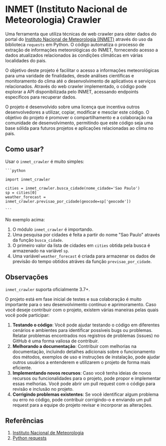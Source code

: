 # INMET (Instituto Nacional de Meteorologia) Crawler
Uma ferramenta que utiliza técnicas de web crawler para obter dados do portal do [Instituto Nacional de Meteorologia (INMET)](https://portal.inmet.gov.br/) através do uso da biblioteca `requests` em Python. O código automatiza o processo de extração de informações meteorológicas do INMET, fornecendo acesso a dados atualizados relacionados às condições climáticas em várias localidades do pais.

O objetivo deste projeto é facilitar o acesso a informações meteorológicas para uma varidade de finalidades, desde análises científicas e monitoramento do clima até o desenvolvimento de aplicativos e serviços relacionados. Através do web crawler implementado, o código pode explorar a API disponibilizada pelo INMET, acessando endpoints específicos para recuperar dados.

O projeto é desenvolvido sobre uma licença que incentiva outros desenvolvedores a utilizar, copiar, modificar e mesclar este código. O objetivo do projeto é promover o compartilhamento e a colaboração na comunidade de desenvolvimento, permitindo que este código seja uma base sólida para futuros projetos e aplicações relacionadas ao clima no pais.

## Como usar?

Usar o `inmet_crawler` é muito simples:

    ```python
	
	import inmet_crawler
    
    cities = inmet_crawler.busca_cidade(nome_cidade='Sao Paulo')
    sp = cities[0]
    weather_forecast = inmet_crawler.previsao_por_cidade(geocode=sp['geocode'])
	
    ```

No exemplo acima:

 1. O módulo `inmet_crawler` é importando.
 2. Uma pesquisa por cidades é feita a partir do nome "Sao Paulo" através da função `busca_cidade`.
 3. O primeiro valor da lista de cidades em `cities` obtida pela busca é armazenado na variável `sp`.
 4.  Uma variável `weather_forecast` é criada para armazenar os dados de previsão do tempo obtidos atráves da função `previsao_por_cidade`.

## Observações

`inmet_crawler` suporta oficialmente 3.7+.

O projeto está em fase inicial de testes e sua colaboração é muito importante para o seu desenvolvimento contínuo e aprimoramento. Caso você deseje contribuir com o projeto, existem várias maneiras pelas quais você pode participar:

1. **Testando o código**: Você pode ajudar testando o código em diferentes cenários e ambientes para identificar possíveis bugs ou problemas. Relatar problemas encontrados nos registros de problemas (issues) no GitHub é uma forma valiosa de contribuir.
2. **Melhorando a documentação**: Contribuir com melhorias na documentação, incluindo detalhes adicionais sobre o funcionamento dos métodos, exemplos de uso e instruções de instalação, pode ajudar outros usuários a entenderem e utilizarem o projeto de forma mais eficiente.
3. **Implementando novos recursos**: Caso você tenha ideias de novos recursos ou funcionalidades para o projeto, pode propor e implementar essas melhorias. Você pode abrir um pull request com o código para revisão e inclusão no projeto.
4. **Corrigindo problemas existentes**: Se você identificar algum problema ou erro no código, pode contribuir corrigindo-o e enviando um pull request para a equipe do projeto revisar e incorporar as alterações.

## Referências

1. [Instituto Nacional de Meteorologia](https://portal.inmet.gov.br/)
2. [Python requests](https://pypi.org/project/requests/)
